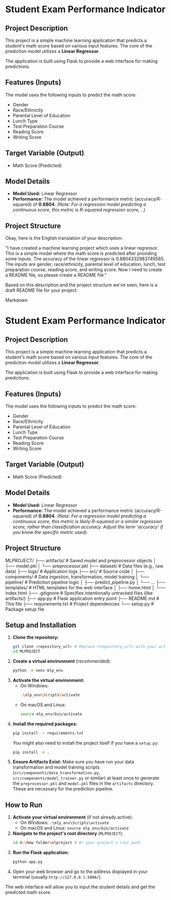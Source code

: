 # Student Exam Performance Indicator

## Project Description

This project is a simple machine learning application that predicts a student's math score based on various input features. The core of the prediction model utilizes a **Linear Regressor**.

The application is built using Flask to provide a web interface for making predictions.

## Features (Inputs)

The model uses the following inputs to predict the math score:

* Gender
* Race/Ethnicity
* Parental Level of Education
* Lunch Type
* Test Preparation Course
* Reading Score
* Writing Score

## Target Variable (Output)

* Math Score (Predicted)

## Model Details

* **Model Used:** Linear Regressor
* **Performance:** The model achieved a performance metric (accuracy/R-squared) of **0.8804**. *(Note: For a regression model predicting a continuous score, this metric is  R-squared  regression score, . ).*

## Project Structure


Okay, here is the English translation of your description:

"I have created a machine learning project which uses a linear regressor. This is a simple model where the math score is predicted after providing some inputs. The accuracy of the linear regressor is 0.8804332983749565. The inputs are gender, race/ethnicity, parental level of education, lunch, test preparation course, reading score, and writing score. Now I need to create a README file, so please create a README file."

Based on this description and the project structure we've seen, here is a draft README file for your project:

Markdown

# Student Exam Performance Indicator

## Project Description

This project is a simple machine learning application that predicts a student's math score based on various input features. The core of the prediction model utilizes a **Linear Regressor**.

The application is built using Flask to provide a web interface for making predictions.

## Features (Inputs)

The model uses the following inputs to predict the math score:

* Gender
* Race/Ethnicity
* Parental Level of Education
* Lunch Type
* Test Preparation Course
* Reading Score
* Writing Score

## Target Variable (Output)

* Math Score (Predicted)

## Model Details

* **Model Used:** Linear Regressor
* **Performance:** The model achieved a performance metric (accuracy/R-squared) of **0.8804**. *(Note: For a regression model predicting a continuous score, this metric is likely R-squared or a similar regression score, rather than classification accuracy. Adjust the term 'accuracy' if you know the specific metric used).*

## Project Structure

MLPROJECT/
├── artifacts/                 # Saved model and preprocessor objects
│   ├── model.pkl
│   └── preprocessor.pkl
├── dataset/                 # Data files (e.g., raw data)
├── logs/                    # Application logs
├── src/                     # Source code
│   ├── components/          # Data ingestion, transformation, model training
│   └── pipeline/            # Prediction pipeline logic
│       ├── predict_pipeline.py
│       └── ...
├── templates/               # HTML templates for the web interface
│   ├── home.html
│   └── index.html
├── .gitignore               # Specifies intentionally untracked files (like artifacts/)
├── app.py                   # Flask application entry point
├── README.md                # This file
├── requirements.txt         # Project dependencies
└── setup.py                 # Package setup file



## Setup and Installation

1.  **Clone the repository:**
    ```bash
    git clone <repository_url> # Replace <repository_url> with your actual repository URL
    cd MLPROJECT
    ```
2.  **Create a virtual environment** (recommended):
    ```bash
    python -m venv mlp_env
    ```
3.  **Activate the virtual environment:**
    * On Windows:
        ```bash
        .\mlp_env\Scripts\activate
        ```
    * On macOS and Linux:
        ```bash
        source mlp_env/bin/activate
        ```
4.  **Install the required packages:**
    ```bash
    pip install -r requirements.txt
    ```
    You might also need to install the project itself if you have a `setup.py`:
    ```bash
    pip install -e .
    ```
5.  **Ensure Artifacts Exist:** Make sure you have run your data transformation and model training scripts (`src/components/data_transformation.py`, `src/components/model_trainer.py` or similar) at least once to generate the `preprocessor.pkl` and `model.pkl` files in the `artifacts` directory. These are necessary for the prediction pipeline.

## How to Run

1.  **Activate your virtual environment** (if not already active):
    * On Windows: `.\mlp_env\Scripts\activate`
    * On macOS and Linux: `source mlp_env/bin/activate`
2.  **Navigate to the project's root directory** (`MLPROJECT`):
    ```bash
    cd d:\New folder\mlproject # Or your project's root path
    ```
3.  **Run the Flask application:**
    ```bash
    python app.py
    ```
4.  Open your web browser and go to the address displayed in your terminal (usually `http://127.0.0.1:5000/`).

The web interface will allow you to input the student details and get the predicted math score.
